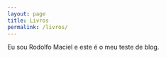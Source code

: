 ```yaml
---
layout: page
title: Livros
permalink: /livros/
---
```


Eu sou Rodolfo Maciel e este é o meu teste de blog.
